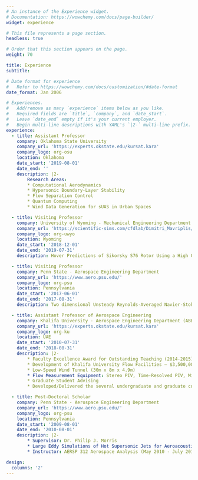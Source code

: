 ```yaml
---
# An instance of the Experience widget.
# Documentation: https://wowchemy.com/docs/page-builder/
widget: experience

# This file represents a page section.
headless: true

# Order that this section appears on the page.
weight: 70

title: Experience
subtitle:

# Date format for experience
#   Refer to https://wowchemy.com/docs/customization/#date-format
date_format: Jan 2006

# Experiences.
#   Add/remove as many `experience` items below as you like.
#   Required fields are `title`, `company`, and `date_start`.
#   Leave `date_end` empty if it's your current employer.
#   Begin multi-line descriptions with YAML's `|2-` multi-line prefix.
experience:
  - title: Assistant Professor
    company: Oklahoma State University
    company_url: 'https://experts.okstate.edu/kursat.kara'
    company_logo: org-osu
    location: Oklahoma
    date_start: '2019-08-01'
    date_end: ''
    description: |2-
        Research Areas:
        * Computational Aerodynamics
        * Hypersonic Boundary-Layer Stability
        * Flow Separation Control
        * Quantum Computing
        * Wind Data Generation for sUAS in Urban Spaces

  - title: Visiting Professor
    company: University of Wyoming - Mechanical Engineering Department
    company_url: 'https://scientific-sims.com/cfdlab/Dimitri_Mavriplis/HOME/assets/papers/AIAA-2020-S76ROTOR.pdf'
    company_logo: org-uwyo
    location: Wyoming
    date_start: '2018-12-01'
    date_end: '2019-07-31'
    description: Hover Predictions of Sikorsky S76 Rotor Using a High Order Discontinuous Galerkin Off-Body Discretization.

  - title: Visiting Professor
    company: Penn State - Aerospace Engineering Department
    company_url: 'https://www.aero.psu.edu/'
    company_logo: org-psu
    location: Pennsylvania
    date_start: '2017-06-01'
    date_end: '2017-08-31'
    description: Two dimensional Unsteady Reynolds-Averaged Navier-Stokes simulations of a Sweeping Jet Actuator over a NASA Wall Mounted Hump model for flow separation control.

  - title: Assistant Professor of Aerospace Engineering
    company: Khalifa University - Aerospace Engineering Department (ABET Accredited)
    company_url: 'https://experts.okstate.edu/kursat.kara'
    company_logo: org-ku
    location: UAE
    date_start: '2010-07-31'
    date_end: '2018-08-31'
    description: |2-
        * Faculty Excellence Award for Outstanding Teaching (2014-2015)
        * Development of Khalifa University Flow Facilities – $3,500,000
        * Low-Speed Wind Tunnel (30m x 8m x 4.9m) 
        * Flow Measurement Equipment: Stereo PIV, Time-Resolved PIV, Mini - Laser Doppler Anemometry, Hot-wire Anemometry, Optic Tables, Traverse System, and Force/Moment Balance
        * Graduate Student Advising
        * Developed/Delivered the several undergraduate and graduate courses

  - title: Post-Doctoral Scholar
    company: Penn State - Aerospace Engineering Department
    company_url: 'https://www.aero.psu.edu/'
    company_logo: org-psu
    location: Pennsylvania
    date_start: '2009-08-01'
    date_end: '2010-08-01'
    description: |2-
        * Supervisor: Dr. Philip J. Morris
        * Large Eddy Simulations of Hot Supersonic Jets for Aeroacoustics DOD-Navy-STTR-Contract Number: N68335-09-C-0370
        * Instructor: AERSP 312 Aerospace Analysis (May 2010 - July 2010)

design:
  columns: '2'
---
```

